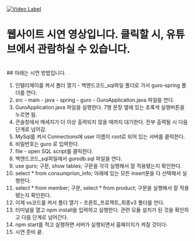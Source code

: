[![Video Label](http://img.youtube.com/vi/haAsDLWIMw4/0.jpg)](https://youtu.be/haAsDLWIMw4)
<br />
# 웹사이트 시연 영상입니다. 클릭할 시, 유튜브에서 관람하실 수 있습니다.

<br />
## 아래는 시연 방법입니다.

1. 인텔리제이를 켜서 폴더 열기 - 백엔드코드_sql파일 폴더로 가서 guro-spring 폴더를 연다.
2. src - main - java - spring - guro - GuroApplication.java 파일을 연다.
3. GuroApplication.java 파일을 실행한다. 7행 문장 옆에 있는 초록색 실행버튼을 누르면 됨.
4. 콘솔창에서 메세지가 더 이상 출력되지 않을 때까지 대기한다. 전부 출력될 시 다음 단계로 넘어감.
5. MySql를 켜서 Connections에 user 이름이 root로 되어 있는 서버를 클릭한다.
6. 비밀번호는 guro 로 입력한다.
7. file - open SQL script를 클릭한다.
8. 백엔드코드_sql파일에서 gurodb.sql 파일을 연다.
9. use guro; 구문, show tables; 구문을 각각 실행해서 잘 적용됐는지 확인한다.
10. select * from consumprion_info; 아래에 있는 모든 insert문을 다 선택해서 실행한다.
11. select * from member; 구문, select * from product; 구문을 실행해서 잘 적용됐는지 확인한다.
12. 이제 vs코드를 켜서 폴더 열기 - 프론트_프로젝트_최종v3 폴더를 연다.
13. 터미널을 열고 npm install을 입력하고 실행한다. 관련 모듈 설치가 된 것을 확인하고 다음 단계로 넘어간다.
14. npm start를 적고 실행하면 서버가 실행되면서 홈페이지가 켜질 것이다.
15. 시연 준비 끝.
